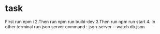 # task
First run npm i 2.Then run npm run build-dev 3.Then run npm run start 4. In other terminal run json server command : json-server --watch db.json
